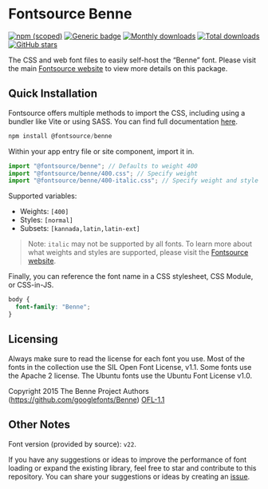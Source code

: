 # Fontsource Benne

[![npm (scoped)](https://img.shields.io/npm/v/@fontsource/benne?color=brightgreen)](https://www.npmjs.com/package/@fontsource/benne) [![Generic badge](https://img.shields.io/badge/fontsource-passing-brightgreen)](https://github.com/fontsource/fontsource) [![Monthly downloads](https://badgen.net/npm/dm/@fontsource/benne)](https://github.com/fontsource/fontsource) [![Total downloads](https://badgen.net/npm/dt/@fontsource/benne)](https://github.com/fontsource/fontsource) [![GitHub stars](https://img.shields.io/github/stars/fontsource/fontsource.svg?style=social&label=Star)](https://github.com/fontsource/fontsource/stargazers)

The CSS and web font files to easily self-host the “Benne” font. Please visit the main [Fontsource website](https://fontsource.org/fonts/benne) to view more details on this package.

## Quick Installation

Fontsource offers multiple methods to import the CSS, including using a bundler like Vite or using SASS. You can find full documentation [here](https://fontsource.org/docs/getting-started/introduction).

```javascript
npm install @fontsource/benne
```

Within your app entry file or site component, import it in.

```javascript
import "@fontsource/benne"; // Defaults to weight 400
import "@fontsource/benne/400.css"; // Specify weight
import "@fontsource/benne/400-italic.css"; // Specify weight and style
```

Supported variables:
- Weights: `[400]`
- Styles: `[normal]`
- Subsets: `[kannada,latin,latin-ext]`

> Note: `italic` may not be supported by all fonts. To learn more about what weights and styles are supported, please visit the [Fontsource website](https://fontsource.org/fonts/benne).

Finally, you can reference the font name in a CSS stylesheet, CSS Module, or CSS-in-JS.

```css
body {
  font-family: "Benne";
}
```

## Licensing
Always make sure to read the license for each font you use. Most of the fonts in the collection use the SIL Open Font License, v1.1. Some fonts use the Apache 2 license. The Ubuntu fonts use the Ubuntu Font License v1.0.

Copyright 2015 The Benne Project Authors (https://github.com/googlefonts/Benne)
[OFL-1.1](https://openfontlicense.org)

## Other Notes
Font version (provided by source): `v22`.

If you have any suggestions or ideas to improve the performance of font loading or expand the existing library, feel free to star and contribute to this repository. You can share your suggestions or ideas by creating an [issue](https://github.com/fontsource/fontsource/issues).